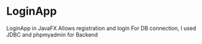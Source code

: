 # LoginApp
LoginApp in JavaFX 
Allows registration and login
For DB connection, I used JDBC and phpmyadmin for Backend
